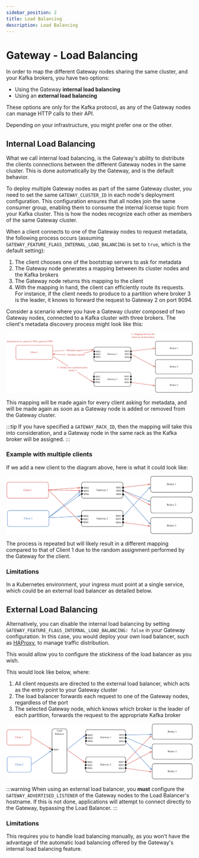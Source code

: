 ```yaml
---
sidebar_position: 2
title: Load Balancing
description: Load Balancing
---
```


# Gateway - Load Balancing

In order to map the different Gateway nodes sharing the same cluster, and your Kafka brokers, you have two options:

-   Using the Gateway **internal load balancing**
-   Using an **external load balancing**

These options are only for the Kafka protocol, as any of the Gateway nodes can manage HTTP calls to their API.

Depending on your infrastructure, you might prefer one or the other.

## Internal Load Balancing

What we call internal load balancing, is the Gateway's ability to distribute the clients connections between the different Gateway nodes in the same cluster. This is done automatically by the Gateway, and is the default behavior.

To deploy multiple Gateway nodes as part of the same Gateway cluster, you need to set the same `GATEWAY_CLUSTER_ID` in each node's deployment configuration. This configuration ensures that all nodes join the same consumer group, enabling them to consume the internal license topic from your Kafka cluster. This is how the nodes recognize each other as members of the same Gateway cluster.

When a client connects to one of the Gateway nodes to request metadata, the following process occurs (assuming `GATEWAY_FEATURE_FLAGS_INTERNAL_LOAD_BALANCING` is set to `true`, which is the default setting):

1.  The client chooses one of the bootstrap servers to ask for metadata
2.  The Gateway node generates a mapping between its cluster nodes and the Kafka brokers
3.  The Gateway node returns this mapping to the client
4.  With the mapping in hand, the client can efficiently route its requests. For instance, if the client needs to produce to a partition where broker 3 is the leader, it knows to forward the request to Gateway 2 on port 9094.

Consider a scenario where you have a Gateway cluster composed of two Gateway nodes, connected to a Kafka cluster with three brokers. The client's metadata discovery process might look like this:

![Internal Load Balancing](./images/internal-lb.png)

This mapping will be made again for every client asking for metadata, and will be made again as soon as a Gateway node is added or removed from the Gateway cluster.

:::tip
If you have specified a `GATEWAY_RACK_ID`, then the mapping will take this into consideration, and a Gateway node in the same rack as the Kafka broker will be assigned.
:::

### Example with multiple clients

If we add a new client to the diagram above, here is what it could look like:

![Internal Load Balancing Multiple Clients](./images/multiple-clients.png)

The process is repeated but will likely result in a different mapping compared to that of Client 1 due to the random assignment performed by the Gateway for the client.

### Limitations

In a Kubernetes environment, your ingress must point at a single service, which could be an external load balancer as detailed below.

## External Load Balancing

Alternatively, you can disable the internal load balancing by setting `GATEWAY_FEATURE_FLAGS_INTERNAL_LOAD_BALANCING: false` in your Gateway configuration. In this case, you would deploy your own load balancer, such as [HAProxy](https://www.haproxy.org/), to manage traffic distribution.

This would allow you to configure the stickiness of the load balancer as you wish.

This would look like below, where:

1. All client requests are directed to the external load balancer, which acts as the entry point to your Gateway cluster
2. The load balancer forwards each request to one of the Gateway nodes, regardless of the port
3. The selected Gateway node, which knows which broker is the leader of each partition, forwards the request to the appropriate Kafka broker

![External Load Balancing](./images/external-lb.png)

:::warning
When using an external load balancer, you **must** configure the `GATEWAY_ADVERTISED_LISTENER` of the Gateway nodes to the Load Balancer's hostname. If this is not done, applications will attempt to connect directly to the Gateway, bypassing the Load Balancer.
:::

### Limitations

This requires you to handle load balancing manually, as you won't have the advantage of the automatic load balancing offered by the Gateway's internal load balancing feature.